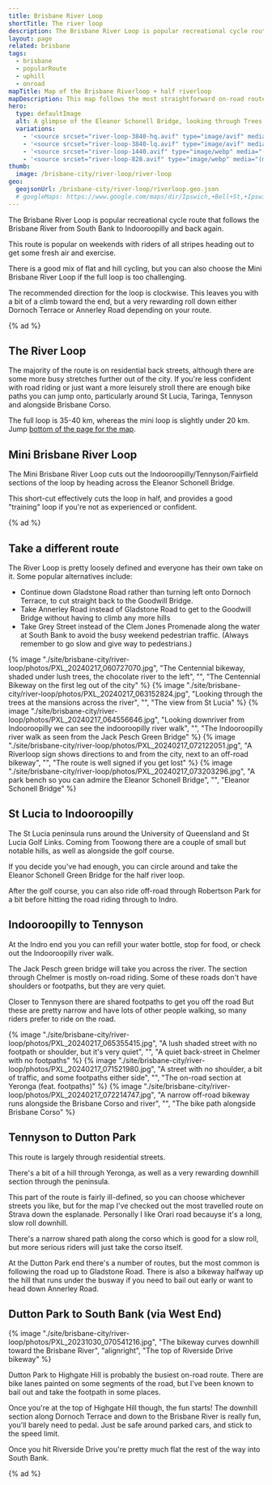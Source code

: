 ```yaml
---
title: Brisbane River Loop
shortTitle: The river loop
description: The Brisbane River Loop is popular recreational cycle route that follows the Brisbane River from South Bank to Indooroopilly and back again.
layout: page
related: brisbane
tags:
  - brisbane
  - popularRoute
  - uphill
  - onroad
mapTitle: Map of the Brisbane Riverloop + half riverloop
mapDescription: This map follows the most straightforward on-road route. If you're less confident with road riding there are adjacent paths you can jump onto, with the exception of some quiet back-streets in Chelmer.
hero:
  type: defaultImage
  alt: A glimpse of the Eleanor Schonell Bridge, looking through Trees from the riverbank at UQ
  variations:
    - '<source srcset="river-loop-3840-hq.avif" type="image/avif" media="(min-width: 3840px), (min-resolution: 192dpi) and (min-width:1280px)" width="3840" height="1069" />'
    - '<source srcset="river-loop-3840-lq.avif" type="image/avif" media="(min-width: 768px)" width="3840" height="1069" />'
    - '<source srcset="river-loop-1440.avif" type="image/webp" media="(min-width: 415px)" width=1440 height=1084 />'
    - '<source srcset="river-loop-828.avif" type="image/webp" media="(max-width: 414px)" width=828 height=626 />'
thumb:
  image: /brisbane-city/river-loop/river-loop
geo:
  geojsonUrl: /brisbane-city/river-loop/riverloop.geo.json
  # googleMaps: https://www.google.com/maps/dir/Ipswich,+Bell+St,+Ipswich+QLD+4305/-26.8440389,152.2757427/yarraman/@-27.2225371,152.0913838,10z/data=!3m1!4b1!4m15!4m14!1m5!1m1!1s0x6b96b4463e1862c7:0x1d02a35bea338e90!2m2!1d152.7603845!2d-27.612927!1m0!1m5!1m1!1s0x6b95c84dfaba9cb9:0x400eef17f20bfd0!2m2!1d151.98132!2d-26.8411601!3e1
---
```


The Brisbane River Loop is popular recreational cycle route that follows the Brisbane River from South Bank to Indooroopilly and back again.

This route is popular on weekends with riders of all stripes heading out to get some fresh air and exercise.

There is a good mix of flat and hill cycling, but you can also choose the Mini Brisbane River Loop if the full loop is too challenging.

The recommended direction for the loop is clockwise. This leaves you with a bit of a climb toward the end, but a very rewarding roll down either Dornoch Terrace or Annerley Road depending on your route.

{% ad %}

## The River Loop

The majority of the route is on residential back streets, although there are some more busy stretches further out of the city. If you're less confident with road riding or just want a more leisurely stroll there are enough bike paths you can jump onto, particularly around St Lucia, Taringa, Tennyson and alongside Brisbane Corso.

The full loop is 35-40 km, whereas the mini loop is slightly under 20 km. Jump <a href="#map">bottom of the page for the map</a>.

## Mini Brisbane River Loop

The Mini Brisbane River Loop cuts out the Indooroopilly/Tennyson/Fairfield sections of the loop by heading across the Eleanor Schonell Bridge.

This short-cut effectively cuts the loop in half, and provides a good "training" loop if you're not as experienced or confident.

{% ad %}

## Take a different route

The River Loop is pretty loosely defined and everyone has their own take on it. Some popular alternatives include:

- Continue down Gladstone Road rather than turning left onto Dornoch Terrace, to cut straight back to the Goodwill Bridge.
- Take Annerley Road instead of Gladstone Road to get to the Goodwill Bridge without having to climb any more hills
- Take Grey Street instead of the Clem Jones Promenade along the water at South Bank to avoid the busy weekend pedestrian traffic. (Always remember to go slow and give way to pedestrians.)

<div class="gallery">
{% image "./site/brisbane-city/river-loop/photos/PXL_20240217_060727070.jpg", "The Centennial bikeway, shaded under lush trees, the chocolate river to the left", "", "The Centennial Bikeway on the first leg out of the city" %}
{% image "./site/brisbane-city/river-loop/photos/PXL_20240217_063152824.jpg", "Looking through the trees at the mansions across the river", "", "The view from St Lucia" %}
{% image "./site/brisbane-city/river-loop/photos/PXL_20240217_064556646.jpg", "Looking downriver from Indooroopilly we can see the indooroopilly river walk", "", "The Indooroopilly river walk as seen from the Jack Pesch Green Bridge" %}
{% image "./site/brisbane-city/river-loop/photos/PXL_20240217_072122051.jpg", "A Riverloop sign shows directions to and from the city, next to an off-road bikeway", "", "The route is well signed if you get lost" %}
{% image "./site/brisbane-city/river-loop/photos/PXL_20240217_073203296.jpg", "A park bench so you can admire the Eleanor Schonell Bridge", "", "Eleanor Schonell Bridge" %}
</div>

## St Lucia to Indooroopilly 
The St Lucia peninsula runs around the University of Queensland and St Lucia Golf Links. Coming from Toowong there are a couple of small but notable hills, as well as alongside the golf course.

If you decide you've had enough, you can circle around and take the Eleanor Schonell Green Bridge for the half river loop.

After the golf course, you can also ride off-road through Robertson Park for a bit before hitting the road riding through to Indro.

## Indooroopilly to Tennyson
At the Indro end you you can refill your water bottle, stop for food, or check out the Indooroopilly river walk.

The Jack Pesch green bridge will take you across the river. The section through Chelmer is mostly on-road riding. Some of these roads don't have shoulders or footpaths, but they are very quiet.

Closer to Tennyson there are shared footpaths to get you off the road But these are pretty narrow and have lots of other people walking, so many riders prefer to ride on the road.

<div class="gallery">
{% image "./site/brisbane-city/river-loop/photos/PXL_20240217_065355415.jpg", "A lush shaded street with no footpath or shoulder, but it's very quiet", "", "A quiet back-street in Chelmer with no footpaths" %}
{% image "./site/brisbane-city/river-loop/photos/PXL_20240217_071521980.jpg", "A street with no shoulder, a bit of traffic, and some footpaths either side", "", "The on-road section at Yeronga (feat. footpaths)" %}
{% image "./site/brisbane-city/river-loop/photos/PXL_20240217_072214747.jpg", "A narrow off-road bikeway runs alongside the Brisbane Corso and river", "", "The bike path alongside Brisbane Corso" %}
</div>

## Tennyson to Dutton Park
This route is largely through residential streets.

There's a bit of a hill through Yeronga, as well as a very rewarding downhill section through the peninsula.

This part of the route is fairly ill-defined, so you can choose whichever streets you like, but for the map I've checked out the most travelled route on Strava down the esplanade. Personally I like Orari road becauyse it's a long, slow roll downhill.

There's a narrow shared path along the corso which is good for a slow roll, but more serious riders will just take the corso itself.

At the Dutton Park end there's a number of routes, but the most common is following the road up to Gladstone Road. There is also a bikeway halfway up the hill that runs under the busway if you need to bail out early or want to head down Annerley Road.

## Dutton Park to South Bank (via West End)
{% image "./site/brisbane-city/river-loop/photos/PXL_20231030_070541216.jpg", "The bikeway curves downhill toward the Brisbane River", "alignright", "The top of Riverside Drive bikeway" %}

Dutton Park to Highgate Hill is probably the busiest on-road route. There are bike lanes painted on some segments of the road, but I've been known to bail out and take the footpath in some places.

Once you're at the top of Highgate Hill though, the fun starts! The downhill section along Dornoch Terrace and down to the Brisbane River is really fun, you'll barely need to pedal. Just be safe around parked cars, and stick to the speed limit.

Once you hit Riverside Drive you're pretty much flat the rest of the way into South Bank.

{% ad %}
